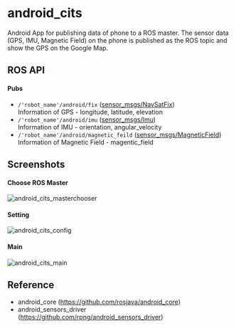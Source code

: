 # android_cits

Android App for publishing data of phone to a ROS master. 
The sensor data (GPS, IMU, Magnetic Field) on the phone is published as the ROS topic and show the GPS on the Google Map.

## ROS API
#### Pubs
* ```/'robot_name'/android/fix``` ([sensor_msgs/NavSatFix](http://docs.ros.org/en/melodic/api/sensor_msgs/html/msg/NavSatFix.html))  
  Information of GPS - longitude, latitude, elevation
* ```/'robot_name'/android/imu``` ([sensor_msgs/Imu](http://docs.ros.org/en/melodic/api/sensor_msgs/html/msg/Imu.html))  
  Information of IMU - orientation, angular_velocity
* ```/'robot_name'/android/magnetic_feild``` ([sensor_msgs/MagneticField](http://docs.ros.org/en/melodic/api/sensor_msgs/html/msg/MagneticField.html))  
  Information of Magnetic Field - magentic_field  
  
## Screenshots
#### Choose ROS Master
![android_cits_masterchooser](https://user-images.githubusercontent.com/31130917/203456917-3aa2c87d-956b-4ce8-8cc9-487450f0e5f8.png)

#### Setting
![android_cits_config](https://user-images.githubusercontent.com/31130917/203457034-6003327b-f723-4348-bcf1-4945ee28a804.png)

#### Main
![android_cits_main](https://user-images.githubusercontent.com/31130917/203457054-ea52f957-535a-4d4f-8ecf-d25f7f1871f7.png)

## Reference
* android_core (https://github.com/rosjava/android_core)
* android_sensors_driver (https://github.com/rpng/android_sensors_driver)
